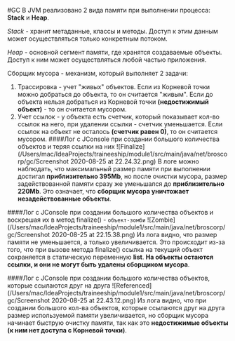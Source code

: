 #GC
В JVM реализовано 2 вида памяти при выполнении процесса:
__Stack__ и __Heap__.

*Stack* - хранит метаданные, классы и методы. Доступ к этим данным может осуществляться только конкретным потоком.

*Heap* - основной сегмент памяти, где хранятся создаваемые объекты. Доступ к ним может осуществляться любой частью приложения.

Сборщик мусора - механизм, который выполняет 2 задачи:
1. Трассировка - учет "живых" объектов. Если из Корневой точки можно добраться до объекта, то он считается "живым".
Если до объекта нельзя добраться из Корневой точки __(недостижимый объект)__ - то он считается мусором.
2. Учет ссылок - у объекта есть счетчик, который показывает кол-во ссылок на него, при удалении ссылки - счетчик уменьшается.
Если ссылок на объект не осталось __(счетчик равен 0)__, то он считается мусором. 
####Лог с JConsole при создании большого количества объектов и теряя ссылки на них
![Finalize](/Users/mac/IdeaProjects/traineeship/module1/src/main/java/net/broscorp/gc/Screenshot 2020-08-25 at 22.24.32.png)
В логе можно наблюдать, что максимальный размер памяти при выполнении достигал
__приблизительно 395Mb__, но после очистки мусора, размер задействованной памяти сразу же уменьшался до __приблизительно 220Mb__.
Это означает, что __сборщик мусора уничтожает незадействованные объекты__. 

####Лог с JConsole при создании большого количества объектов и воскрешая их в метод finalize() - `объект-зомби`
![Zombie](/Users/mac/IdeaProjects/traineeship/module1/src/main/java/net/broscorp/gc/Screenshot 2020-08-25 at 22.15.38.png)
Из лога видно, что размер памяти не уменьшается, а только увеличивается. Это происходит из-за того,
что при вызове метода finalize() ссылка на текущий объект сохраняется в статическую переменную __list__.
__На объекты остаются ссылки, и они не могут быть удалены сборщиком мусора__.

####Лог с JConsole при создании большого количества объектов, которые ссылаются друг на друга
![Referenced](/Users/mac/IdeaProjects/traineeship/module1/src/main/java/net/broscorp/gc/Screenshot 2020-08-25 at 22.43.12.png)
Из лога видно, что при создании большого кол-ва объектов, которые ссылаются друг на друга
размер используемой памяти увеличивается, но сборщик мусора начинает быструю очистку памяти,
так как это __недостижимые объекты (к ним нет доступа с Корневой точки)__. 

